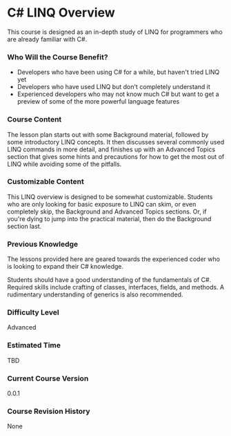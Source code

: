 # C# LINQ Overview

This course is designed as an in-depth study of LINQ for programmers who are already familiar with C#.

### Who Will the Course Benefit?
 - Developers who have been using C# for a while, but haven't tried LINQ yet
 - Developers who have used LINQ but don't completely understand it
 - Experienced developers who may not know much C# but want to get a preview of some of the more powerful language features

### Course Content
The lesson plan starts out with some Background material, followed by some introductory LINQ concepts. It then discusses several commonly used LINQ commands in more detail, and finishes up with an Advanced Topics section that gives some hints and precautions for how to get the most out of LINQ while avoiding some of the pitfalls.

### Customizable Content
This LINQ overview is designed to be somewhat customizable. Students who are only looking for basic exposure to LINQ can skim, or even completely skip, the Background and Advanced Topics sections. Or, if you're dying to jump into the practical material, then do the Background section last.

### Previous Knowledge
The lessons provided here are geared towards the experienced coder who is looking to expand their C# knowledge.

Students should have a good understanding of the fundamentals of C#. Required skills include crafting of classes, interfaces, fields, and methods. A rudimentary understanding of generics is also recommended. 

### Difficulty Level
Advanced

### Estimated Time
TBD

### Current Course Version
0.0.1

### Course Revision History
None